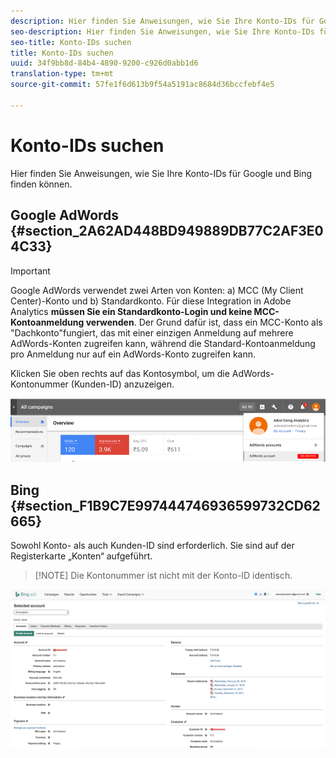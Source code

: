 ```yaml
---
description: Hier finden Sie Anweisungen, wie Sie Ihre Konto-IDs für Google und Bing finden können.
seo-description: Hier finden Sie Anweisungen, wie Sie Ihre Konto-IDs für Google und Bing finden können.
seo-title: Konto-IDs suchen
title: Konto-IDs suchen
uuid: 34f9bb8d-84b4-4890-9200-c926d0abb1d6
translation-type: tm+mt
source-git-commit: 57fe1f6d613b9f54a5191ac8684d36bccfebf4e5

---
```



# Konto-IDs suchen

Hier finden Sie Anweisungen, wie Sie Ihre Konto-IDs für Google und Bing finden können.

## Google AdWords {#section_2A62AD448BD949889DB77C2AF3E04C33}

>[!IMPORTANT]
>
>Google AdWords verwendet zwei Arten von Konten: a) MCC (My Client Center)-Konto und b) Standardkonto. Für diese Integration in Adobe Analytics **müssen Sie ein Standardkonto-Login und keine MCC-Kontoanmeldung verwenden**. Der Grund dafür ist, dass ein MCC-Konto als "Dachkonto"fungiert, das mit einer einzigen Anmeldung auf mehrere AdWords-Konten zugreifen kann, während die Standard-Kontoanmeldung pro Anmeldung nur auf ein AdWords-Konto zugreifen kann.

Klicken Sie oben rechts auf das Kontosymbol, um die AdWords-Kontonummer (Kunden-ID) anzuzeigen.

![](assets/google_account.png)

## Bing {#section_F1B9C7E997444746936599732CD62665}

Sowohl Konto- als auch Kunden-ID sind erforderlich. Sie sind auf der Registerkarte „Konten“ aufgeführt.

> [!NOTE] Die Kontonummer ist nicht mit der Konto-ID identisch.

![](assets/bing_id.png)
